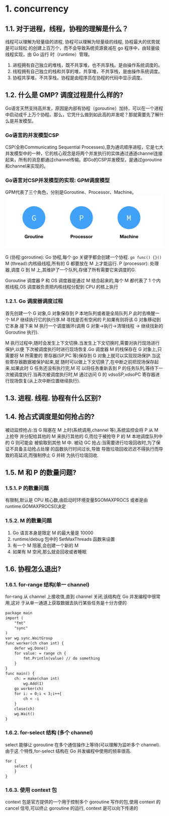 # 1. concurrency

## 1.1. 对于进程，线程，协程的理解是什么？

线程可以理解为轻量级的进程, 协程可以理解为轻量级的线程, 协程最大的优势就是可以轻松
的创建上百万个，而不会导致系统资源衰减在 go 程序中，由轻量级线程实现，由 Go 运行
时（runtime）管理。

1. 进程拥有自己独立的堆栈，既不共享堆，也不共享栈。是由操作系统调度的。
1. 线程拥有自己独立的栈和共享的堆，共享堆，不共享栈，是由操作系统调度。
1. 协程共享堆，不共享栈，协程是由程序员在协程的代码中显示调度。

## 1.2. 什么是 GMP? 调度过程是什么样的?

Go语言天然支持高并发，原因是内部有协程（goroutine）加持，可以在一个进程中启动成千上万个协程。那么，它凭什么做到如此高的并发呢？那就需要先了解什么是并发模型。

### Go语言的并发模型CSP

CSP(全称Communicating Sequential Processes),意为通讯顺序进程，它是七大并发模型中的一种，它的核心观念是将两个并发执行的实体通过通道channel连接起来，所有的消息都通过channel传输。即Go的CSP并发模型，是通过goroutine和channel来实现的。

### Go语言对CSP并发模型的实现: GPM调度模型

GPM代表了三个角色，分别是Goroutine、Processor、Machine。
![picture 1](../.vuepress/public/assets/images/1647609486264.png)  

G (协程:goroutine): Go 协程,每个 go 关键字都会创建一个协程. `go func() {}()`
M (thread):内核级线程,所有的 G 都要放在 M 上才能运行.
P (processor): 处理器,调度 G 到 M 上,其维护了一个队列,存储了所有需要它来调度的G.

Goroutine 调度器 P 和 OS 调度器是通过 M 结合起来的,每个 M 都代表了 1 个内核线程,OS 调度器负责把内核线程分配到 CPU 的核上执行

### 1.2.1. Go 调度器调度过程

首先创建一个 G 对象,G 对象保存到 P 本地队列或者是全局队列.P 此时去唤醒一个 M.P
继续执行它的执行序.M 寻找是否有空闲的 P,如果有则将该 G 对象移动到它本身.接下来 M
执行一个调度循环(调用 G 对象->执行->清理线程 → 继续找新的 Goroutine 执行).

M 执行过程中,随时会发生上下文切换.当发生上下文切换时,需要对执行现场进行保护,以便
下次被调度执行时进行现场恢复.Go 调度器 M 的栈保存在 G 对象上,只需要将 M 所需要的
寄存器(SP,PC 等)保存到 G 对象上就可以实现现场保护.当这些寄存器数据被保护起来,就
随时可以做上下文切换了,在中断之前把现场保存起来.如果此时 G 任务还没有执行完,M 可
以将任务重新丢到 P 的任务队列,等待下一次被调度执行.当再次被调度执行时,M 通过访问
G 的 vdsoSP,vdsoPC 寄存器进行现场恢复(从上次中断位置继续执行).

## 1.3. 进程. 线程. 协程有什么区别?

## 1.4. 抢占式调度是如何抢占的?

被动监控抢占:当 G 阻塞在 M 上时(系统调用,channel 等),系统监控会将 P 从 M 上抢夺
并分配给其他的 M 来执行其他的 G,而位于被抢夺 P 的 M 本地调度队列中 的 G 则可能会
被偷取到其他 M 中. 被动 GC 抢占:当需要进行垃圾回收时,为了保证不具备主动抢占处理
的函数执行时间过长,导致 导致垃圾回收迟迟不得执行而导致的高延迟,而强制停止 G 并转
为执行垃圾回收.

## 1.5. M 和 P 的数量问题?

### 1.5.1. P 的数量问题

有限制,默认是 CPU 核心数,由启动时环境变量$GOMAXPROCS 或者是由
runtime.GOMAXPROCS()决定

### 1.5.2. M 的数量问题

1. Go 语⾔本身是限定 M 的最⼤量是 10000
1. runtime/debug 包中的 SetMaxThreads 函数来设置
1. 有⼀个 M 阻塞,会创建⼀个新的 M
1. 如果有 M 空闲,那么就会回收或者睡眠

## 1.6. 协程怎么退出?

### 1.6.1. for-range 结构(单一 channel)

for-rang 从 channel 上接收值,直到 channel 关闭,该结构在 Go 并发编程中很常用,这对
于从单一通道上获取数据去执行某些任务是十分方便的

```golang
package main
import (
    "fmt"
    "sync"
)
var wg sync.WaitGroup
func worker(ch chan int) {
    defer wg.Done()
    for value: = range ch {
        fmt.Println(value) // do something
    }
}
func main() {
    ch: = make(chan int)
        wg.Add(1)
    go worker(ch)
    for i: = 0;i < 3;i++{
        ch < -i
    }
    close(ch)
    wg.Wait()
}
```

### 1.6.2. for-select 结构 (多个 channel)

select 能够让 goroutine 在多个通信操作上等待(可以理解为监听多个 channel).由于这
个特性,for-select 结构在 Go 并发编程中使用的频率很高.

```golang
for {
    select {
    }
}
```

### 1.6.3. 使用 context 包

context 包是官方提供的一个用于控制多个 goroutine 写作的包,使用 context 的 cancel
信号,可以终止 goroutine 的运行, context 是可以向下传递的
